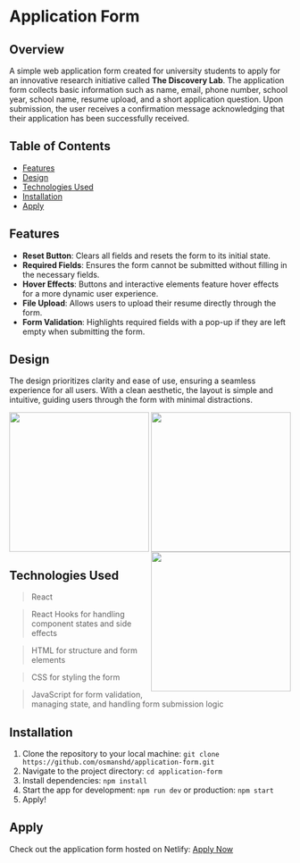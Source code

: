 # Application Form

## Overview
A simple web application form created for university students to apply for an innovative research initiative called **The Discovery Lab**. The application form collects basic information such as name, email, phone number, school year, school name, resume upload, and a short application question. Upon submission, the user receives a confirmation message acknowledging that their application has been successfully received.

## Table of Contents
+ [Features](#features)
+ [Design](#design)
+ [Technologies Used](#technologies-used)
+ [Installation](#installation)
+ [Apply](#apply)
  
## Features
+ **Reset Button**: Clears all fields and resets the form to its initial state.
+ **Required Fields**: Ensures the form cannot be submitted without filling in the necessary fields.
+ **Hover Effects**: Buttons and interactive elements feature hover effects for a more dynamic user experience.
+ **File Upload**: Allows users to upload their resume directly through the form.
+ **Form Validation**: Highlights required fields with a pop-up if they are left empty when submitting the form.

## Design
The design prioritizes clarity and ease of use, ensuring a seamless experience for all users. With a clean aesthetic, the layout is simple and intuitive, guiding users through the form with minimal distractions.
<p align="center">
  <img src=https://github.com/user-attachments/assets/9474adb1-b379-4b7e-83cb-aacd9e24f8f4 align="left" width=250 height=250> 
  <img src=https://github.com/user-attachments/assets/4585f63f-64ea-4e21-8d46-24c3bc54889e width=250 height=250> 
  <img src=https://github.com/user-attachments/assets/f325eefb-6e39-4b86-b0a0-6d77367e591b align="right" width=250 height=250>
</p>

## Technologies Used
> React

> React Hooks for handling component states and side effects

> HTML for structure and form elements

> CSS for styling the form

> JavaScript for form validation, managing state, and handling form submission logic

## Installation
1. Clone the repository to your local machine: 
`git clone https://github.com/osmanshd/application-form.git`
2. Navigate to the project directory: `cd application-form`
3. Install dependencies: `npm install`
4. Start the app for development: `npm run dev` or production: `npm start`
5. Apply!

## Apply
Check out the application form hosted on Netlify:
[Apply Now](https://applicationform-react.netlify.app)
